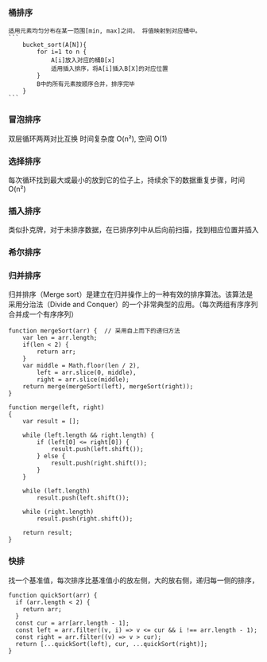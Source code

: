 ### 桶排序

    适用元素均匀分布在某一范围[min, max]之间， 将值映射到对应桶中。
    ```
        bucket_sort(A[N]){
            for i=1 to n {
                A[i]放入对应的桶B[x]
                适用插入排序，将A[i]插入B[X]的对应位置
            }
            B中的所有元素按顺序合并，排序完毕
        }
    ```

### 冒泡排序

双层循环两两对比互换
时间复杂度 O(n²), 空间 O(1)

### 选择排序

每次循环找到最大或最小的放到它的位子上，持续余下的数据重复步骤，时间O(n²)

### 插入排序

类似扑克牌，对于未排序数据，在已排序列中从后向前扫描，找到相应位置并插入

### 希尔排序


### 归并排序

归并排序（Merge sort）是建立在归并操作上的一种有效的排序算法。该算法是采用分治法（Divide and Conquer）的一个非常典型的应用。（每次两组有序序列合并成一个有序序列）

```
function mergeSort(arr) {  // 采用自上而下的递归方法
    var len = arr.length;
    if(len < 2) {
        return arr;
    }
    var middle = Math.floor(len / 2),
        left = arr.slice(0, middle),
        right = arr.slice(middle);
    return merge(mergeSort(left), mergeSort(right));
}

function merge(left, right)
{
    var result = [];

    while (left.length && right.length) {
        if (left[0] <= right[0]) {
            result.push(left.shift());
        } else {
            result.push(right.shift());
        }
    }

    while (left.length)
        result.push(left.shift());

    while (right.length)
        result.push(right.shift());

    return result;
}
```

### 快排

找一个基准值，每次排序比基准值小的放左侧，大的放右侧，递归每一侧的排序，

```
function quickSort(arr) {
  if (arr.length < 2) {
    return arr;
  }
  const cur = arr[arr.length - 1];
  const left = arr.filter((v, i) => v <= cur && i !== arr.length - 1);
  const right = arr.filter((v) => v > cur);
  return [...quickSort(left), cur, ...quickSort(right)];
}
```
